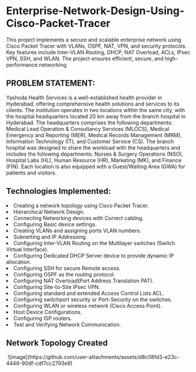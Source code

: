 # Enterprise-Network-Design-Using-Cisco-Packet-Tracer
This project implements a secure and scalable enterprise network using Cisco Packet Tracer with VLANs, OSPF, NAT, VPN, and security protocols. Key features include Inter-VLAN Routing, DHCP, NAT Overload, ACLs, IPsec VPN, SSH, and WLAN. The project ensures efficient, secure, and high-performance networking.
 <h2>PROBLEM STATEMENT:</h2>
 <p> Yashoda Health Services is a well-established health provider in Hyderabad, offering comprehensive health solutions and services to its clients. The institution operates in two locations within the same city, with the hospital headquarters located 20 km away from the branch hospital in Hyderabad. The headquarters comprises the following departments: Medical Lead Operation & Consultancy Services (MLOCS), Medical Emergency and Reporting (MER), Medical Records Management (MRM), Information Technology (IT), and Customer Service (CS). The branch hospital was designed to share the workload with the headquarters and includes the following departments: Nurses & Surgery Operations (NSO), Hospital Labs (HL), Human Resource (HR), Marketing (MK), and Finance (FIN). Each location is also equipped with a Guest/Waiting Area (GWA) for patients and visitors.</p>
 <h2>Technologies Implemented:</h2>
<li>Creating a network topology using  Cisco Packet Tracer.</li>
<li>Hierarchical Network Design.</li>
<li>Connecting Networking devices with Correct cabling.</li>
<li>Configuring Basic device settings.</li>
<li>Creating VLANs and assigning ports VLAN numbers.</li>
<li>Subnetting and IP Addressing.</li>
<li>Configuring Inter-VLAN Routing on the Multilayer switches (Switch Virtual Interface).</li>
<li>Configuring Dedicated DHCP Server device to provide dynamic IP allocation.</li>
<li>Configuring SSH for secure Remote access.</li>
<li>Configuring OSPF as the routing protocol.</li>
<li>Configuring NAT Overload(Port Address Translation PAT).</li>
<li>Configuring Site-to-Site IPsec VPN.</li>
<li>Configuring standard and extended Access Control Lists ACL.</li>
<li>Configuring switchport security or Port-Security on the switches.</li>
<li>Configuring WLAN or wireless network (Cisco Access Point).</li>
<li>Host Device Configurations.</li>
<li>Configuring ISP routers.</li>
<li>Test and Verifying Network Communication.</li>
<h2>Network Topology Created</h2>
<img> ![image](https://github.com/user-attachments/assets/d8c08fd3-e23c-4446-90df-cdf7cc2793e9)</img>
